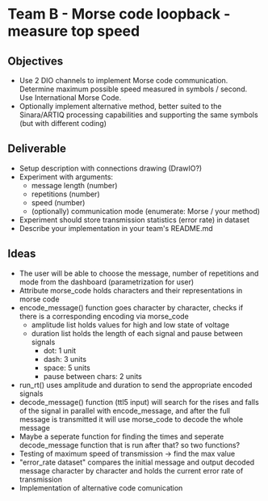 # Team B - Morse code loopback - measure top speed

## Objectives

- Use 2 DIO channels to implement Morse code communication. Determine maximum possible speed measured in symbols / second. Use International Morse Code.
- Optionally implement alternative method, better suited to the Sinara/ARTIQ processing capabilities and supporting the same symbols (but with different coding)

## Deliverable

- Setup description with connections drawing (DrawIO?)
- Experiment with arguments:
  - message length (number)
  - repetitions (number)
  - speed (number)
  - (optionally) communication mode (enumerate: Morse / your method)
- Experiment should store transmission statistics (error rate) in dataset
- Describe your implementation in your team's README.md


## Ideas
- The user will be able to choose the message, number of repetitions and mode from the dashboard (parametrization for user)
- Attribute morse_code holds characters and their representations in morse code 
- encode_message() function goes character by character, checks if there is a corresponding encoding via morse_code
    - amplitude list holds values for high and low state of voltage
    - duration list holds the length of each signal and pause between signals
        - dot: 1 unit
        - dash: 3 units
        - space: 5 units
        - pause between chars: 2 units 
- run_rt() uses amplitude and duration to send the appropriate encoded signals
- decode_message() function (ttl5 input) will search for the rises and falls of the signal in parallel with encode_message, and after the full message is transmitted it will use morse_code to decode the whole message 
- Maybe a seperate function for finding the times and seperate decode_message function that is run after that? so two functions?
- Testing of maximum speed of transmission -> find the max value
- "error_rate dataset" compares the initial message and output decoded message character by character and holds the current error rate of transmission
- Implementation of alternative code comunication

